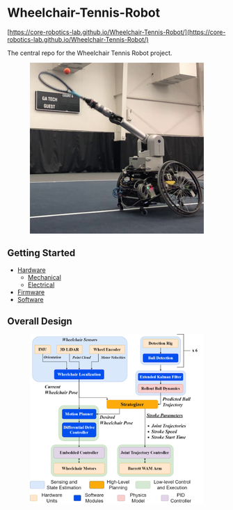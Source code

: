 # Wheelchair-Tennis-Robot

[https://core-robotics-lab.github.io/Wheelchair-Tennis-Robot/](https://core-robotics-lab.github.io/Wheelchair-Tennis-Robot/)

The central repo for the Wheelchair Tennis Robot project.

<p align="center">
    <img src="docs/assets/img/paper/main_pic_1.png" alt="Robot" width="400" />
</p>

## Getting Started
 - [Hardware](hardware/)
   - [Mechanical](hardware/mechanical/README.md)
   - [Electrical](hardware/electrical/README.md)
 - [Firmware](firmware/README.md)
 - [Software](software/README.md)

## Overall Design

<p align="center">
    <img src="docs/assets/img/paper/wtr_simplified_archv4.png" alt="Diagram" width="400" />
</p>


